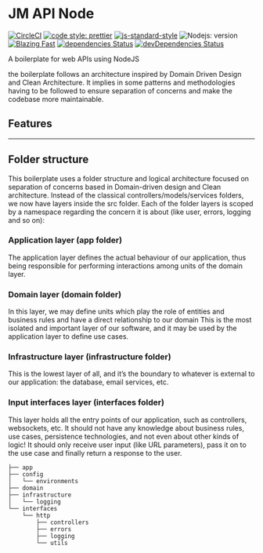 # JM API Node

[![CircleCI](https://circleci.com/gh/JungleMinds/JM_API-Boilerplate/tree/master.svg?style=shield&circle-token=296fc8427df847c138b554a24e0d06e8ece2d793)](https://circleci.com/gh/JungleMinds/JM_API-Boilerplate/tree/master)
[![code style: prettier](https://img.shields.io/badge/code_style-prettier-ff69b4.svg)](https://github.com/prettier/prettier)
[![js-standard-style](https://img.shields.io/badge/code%20style-standard-f3df49.svg)](http://standardjs.com)
![Nodejs: version](https://img.shields.io/badge/node-%3E%3D8-brightgreen.svg)
[![Blazing Fast](https://img.shields.io/badge/speed-blazing%20%F0%9F%94%A5-brightgreen.svg)](https://twitter.com/acdlite/status/974390255393505280)
[![dependencies Status](https://david-dm.org/JungleMinds/JM_API-Boilerplate/status.svg)](https://david-dm.org/JungleMinds/JM_API-Boilerplate)
[![devDependencies Status](https://david-dm.org/JungleMinds/JM_API-Boilerplate/dev-status.svg)](https://david-dm.org/JungleMinds/JM_API-Boilerplate?type=dev)

A boilerplate for web APIs using NodeJS

the boilerplate follows an architecture inspired by Domain Driven Design and Clean Architecture. It implies in some patterns and methodologies having to be followed to ensure separation of concerns and make the codebase more maintainable.

## Features

---

## Folder structure

This boilerplate uses a folder structure and logical architecture focused on separation of concerns based in Domain-driven design and Clean architecture. Instead of the classical controllers/models/services folders, we now have layers inside the src folder. Each of the folder layers is scoped by a namespace regarding the concern it is about (like user, errors, logging and so on):

### Application layer (app folder)

The application layer defines the actual behaviour of our application, thus being responsible for performing interactions among units of the domain layer.

### Domain layer (domain folder)

In this layer, we may define units which play the role of entities and business rules and have a direct relationship to our domain
This is the most isolated and important layer of our software, and it may be used by the application layer to define use cases.

### Infrastructure layer (infrastructure folder)

This is the lowest layer of all, and it’s the boundary to whatever is external to our application: the database, email services, etc.

### Input interfaces layer (interfaces folder)

This layer holds all the entry points of our application, such as controllers, websockets, etc.
It should not have any knowledge about business rules, use cases, persistence technologies, and not even about other kinds of logic!
It should only receive user input (like URL parameters), pass it on to the use case and finally return a response to the user.

    ├── app
    ├── config
    │   └── environments
    ├── domain
    ├── infrastructure
    │   └── logging
    └── interfaces
        └── http
            ├── controllers
            ├── errors
            ├── logging
            └── utils
